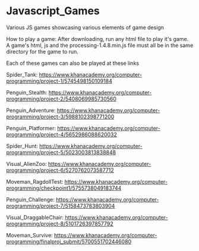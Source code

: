 # Javascript_Games
Various JS games showcasing various elements of game design

How to play a game: 
After downloading, run any html file to play it's game. A game's html, js and the processing-1.4.8.min.js file must all be in the same directory for the game to run.

Each of these games can also be played at these links

Spider_Tank: https://www.khanacademy.org/computer-programming/project-1/5745498150109184

Penguin_Stealth: https://www.khanacademy.org/computer-programming/project-2/5408069985730560

Penguin_Adventure: https://www.khanacademy.org/computer-programming/project-3/5988102398771200

Penguin_Platformer: https://www.khanacademy.org/computer-programming/project-4/5652986088620032

Spider_Hunt: https://www.khanacademy.org/computer-programming/project-5/5023003813838848

Visual_AlienZoo: https://www.khanacademy.org/computer-programming/project-6/5270762073587712

Moveman_RagdollTest: https://www.khanacademy.org/computer-programming/checkpoint1/5755738049183744

Penguin_Challenge: https://www.khanacademy.org/computer-programming/project-7/5158473783803904

Visual_DraggableChair: https://www.khanacademy.org/computer-programming/project-8/5101726397857792

Moveman_Survive: https://www.khanacademy.org/computer-programming/finalproj_submit/5700551702446080
